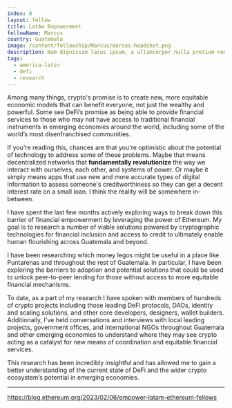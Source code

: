 ```yaml
---
index: 8
layout: fellow
title: LatAm Empowerment
fellowName: Marcus
country: Guatemala
image: /content/fellowship/Marcus/marcus-headshot.png
description: Nam dignissim lacus ipsum, a ullamcorper nulla pretium non. Aliquam sed enim faucibus, pulvinar felis at, vulputate augue.
tags:
  - america-latin
  - defi
  - research
---
```


Among many things, crypto's promise is to create new, more equitable economic models that can benefit everyone, not just the wealthy and powerful. Some see DeFi’s promise as being able to provide financial services to those who may not have access to traditional financial instruments in emerging economies around the world, including some of the world’s most disenfranchised communities.

If you're reading this, chances are that you're optimistic about the potential of technology to address some of these problems. Maybe that means decentralized networks that **fundamentally revolutionize** the way we interact with ourselves, each other, and systems of power. Or maybe it simply means apps that use new and more accurate types of digital information to assess someone's creditworthiness so they can get a decent interest rate on a small loan. I think the reality will be somewhere in-between.

I have spent the last few months actively exploring ways to break down this barrier of financial empowerment by leveraging the power of Ethereum. My goal is to research a number of viable solutions powered by cryptographic technologies for financial inclusion and access to credit to ultimately enable human flourishing across Guatemala and beyond.

I have been researching which money legos might be useful in a place like Puntarenas and throughout the rest of Guatemala. In particular, I have been exploring the barriers to adoption and potential solutions that could be used to unlock peer-to-peer lending for those without access to more equitable financial mechanisms.

To date, as a part of my research I have spoken with members of hundreds of crypto projects including those leading DeFi protocols, DAOs, identity and scaling solutions, and other core developers, designers, wallet builders. Additionally, I've held conversations and interviews with local leading projects, government offices, and international NGOs throughout Guatemala and other emerging economies to understand where they may see crypto acting as a catalyst for new means of coordination and equitable financial services.

This research has been incredibly insightful and has allowed me to gain a better understanding of the current state of DeFi and the wider crypto ecosystem’s potential in emerging economies.

---

https://blog.ethereum.org/2023/02/06/empower-latam-ethereum-fellows
